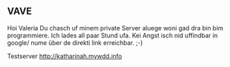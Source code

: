 ## VAVE


Hoi Valeria
Du chasch uf minem private Server aluege woni gad dra bin bim programmiere. Ich lades all paar Stund ufa.
Kei Angst isch nid uffindbar in google/ nume über de direkti link erreichbar. ;-)

Testserver
http://katharinah.mywdd.info
